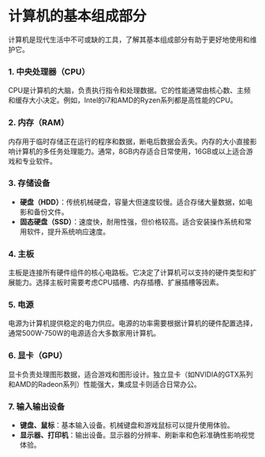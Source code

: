 # 计算机的基本组成部分

计算机是现代生活中不可或缺的工具，了解其基本组成部分有助于更好地使用和维护它。

### 1. 中央处理器（CPU）
CPU是计算机的大脑，负责执行指令和处理数据。它的性能通常由核心数、主频和缓存大小决定。例如，Intel的i7和AMD的Ryzen系列都是高性能的CPU。

### 2. 内存（RAM）
内存用于临时存储正在运行的程序和数据，断电后数据会丢失。内存的大小直接影响计算机的多任务处理能力。通常，8GB内存适合日常使用，16GB或以上适合游戏和专业软件。

### 3. 存储设备
- **硬盘（HDD）**：传统机械硬盘，容量大但速度较慢。适合存储大量数据，如电影和备份文件。
- **固态硬盘（SSD）**：速度快，耐用性强，但价格较高。适合安装操作系统和常用软件，提升系统响应速度。

### 4. 主板
主板是连接所有硬件组件的核心电路板。它决定了计算机可以支持的硬件类型和扩展能力。选择主板时需要考虑CPU插槽、内存插槽、扩展插槽等因素。

### 5. 电源
电源为计算机提供稳定的电力供应。电源的功率需要根据计算机的硬件配置选择，通常500W-750W的电源适合大多数家用计算机。

### 6. 显卡（GPU）
显卡负责处理图形数据，适合游戏和图形设计。独立显卡（如NVIDIA的GTX系列和AMD的Radeon系列）性能强大，集成显卡则适合日常办公。

### 7. 输入输出设备
- **键盘、鼠标**：基本输入设备。机械键盘和游戏鼠标可以提升使用体验。
- **显示器、打印机**：输出设备。显示器的分辨率、刷新率和色彩准确性影响视觉体验。
